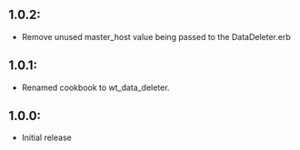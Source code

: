 ## 1.0.2:
* Remove unused master_host value being passed to the DataDeleter.erb

## 1.0.1:
* Renamed cookbook to wt_data_deleter.

## 1.0.0:
* Initial release